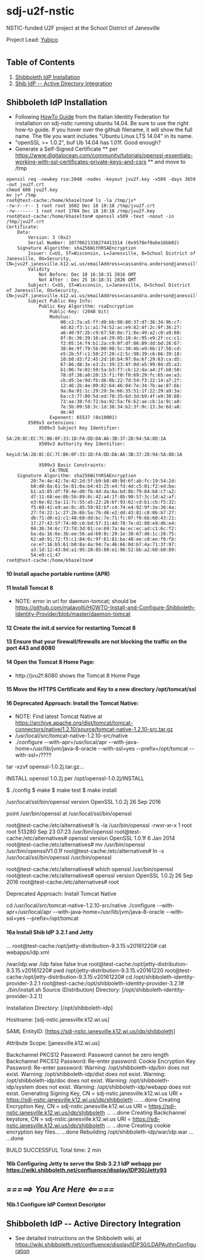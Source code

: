# sdj-u2f-nstic
NSTIC-funded U2F project at the School District of Janesville

Project Lead: [Yubico](http://yubico.com)
#
## Table of Contents

1. [Shibboleth IdP Installation](#shibboleth-idp-installation)
2. [Shib IdP -- Active Directory Integration](#shib-idp-active-directory-integration)

## Shibboleth IdP Installation

* Following [HowTo Guide](https://github.com/malavolti) from the Italian Identity Federation for installation on sdj-nstic running ubuntu 14.04. Be sure to use the right how-to guide. If you hover over the github filename, it will show the full name. The file you want includes "Ubuntu Linux LTS 14.04" in its name.
* "openSSL >= 1.0.2", buf Ub 14.04 has 1.01f. Good enough?
* Generate a Self-Signed Certificate 
** per https://www.digitalocean.com/community/tutorials/openssl-essentials-working-with-ssl-certificates-private-keys-and-csrs
** and move to /tmp
```
openssl req -newkey rsa:2048 -nodes -keyout jvu2f.key -x509 -days 3659 -out jvu2f.crt
chmod 600 jvu2f.key
mv jv* /tmp
root@test-cache:/home/khazelton# ls -la /tmp/jv*
-rw-r--r-- 1 root root 1602 Dec 18 10:18 /tmp/jvu2f.crt
-rw------- 1 root root 1704 Dec 18 10:18 /tmp/jvu2f.key
root@test-cache:/home/khazelton# openssl x509 -text -noout -in /tmp/jvu2f.crt
Certificate:
    Data:
        Version: 3 (0x2)
        Serial Number: 10770621338274413314 (0x9578ef0abe16bb02)
    Signature Algorithm: sha256WithRSAEncryption
        Issuer: C=US, ST=Wisconsin, L=Janesville, O=School District of Janesville, OU=Security, CN=jvu2f.janesville.k12.wi.us/emailAddress=cassandra.anderson@janesville.k12.wi.us
        Validity
            Not Before: Dec 18 16:18:31 2016 GMT
            Not After : Dec 25 16:18:31 2026 GMT
        Subject: C=US, ST=Wisconsin, L=Janesville, O=School District of Janesville, OU=Security, CN=jvu2f.janesville.k12.wi.us/emailAddress=cassandra.anderson@janesville.k12.wi.us
        Subject Public Key Info:
            Public Key Algorithm: rsaEncryption
                Public-Key: (2048 bit)
                Modulus:
                    00:c2:7a:a5:ff:d0:bb:98:80:37:d7:36:34:9b:c7:
                    4d:82:f3:1c:a1:74:52:ac:e9:82:4f:2c:9f:36:27:
                    a6:40:97:2b:c9:67:58:8e:71:8e:49:a2:c0:a9:88:
                    8f:8c:36:39:16:a4:29:05:10:4c:95:e9:2f:cc:c1:
                    f2:05:14:f4:b1:2a:c9:0f:df:06:89:dd:bd:26:67:
                    38:8e:9f:79:5b:00:98:5c:30:4b:e9:6b:17:58:cd:
                    e5:2b:5f:c1:50:27:28:c2:5c:98:39:c6:66:39:18:
                    10:b8:d3:f2:45:2d:10:b4:97:0a:67:29:63:ca:d5:
                    67:86:d8:3e:e3:2c:39:23:4f:0d:e5:99:04:d5:a3:
                    b1:06:7e:02:59:5a:b3:f7:cb:12:da:a4:2f:b8:50:
                    78:df:38:a0:20:15:f1:f0:f0:69:29:fc:65:ee:a3:
                    cb:d5:1e:9d:fb:d6:0b:22:7d:54:f3:22:14:a7:2f:
                    12:46:2b:4e:09:82:64:46:04:7e:34:7b:ae:87:6b:
                    9a:0a:01:1c:29:29:3e:66:35:51:1f:22:29:a9:3a:
                    ba:c3:77:00:5d:ed:78:35:6d:3d:b9:4f:e9:30:88:
                    73:aa:38:fd:72:ba:92:5a:f6:62:ae:cb:1a:9c:a8:
                    7e:5b:09:58:3c:1d:38:34:b2:3f:9c:13:3e:6d:a8:
                    de:4d
                Exponent: 65537 (0x10001)
        X509v3 extensions:
            X509v3 Subject Key Identifier: 
                5A:28:8C:EC:7C:B6:0F:33:1D:FA:DD:DA:A6:3B:37:2D:94:5A:8D:1A
            X509v3 Authority Key Identifier: 
                keyid:5A:28:8C:EC:7C:B6:0F:33:1D:FA:DD:DA:A6:3B:37:2D:94:5A:8D:1A

            X509v3 Basic Constraints: 
                CA:TRUE
    Signature Algorithm: sha256WithRSAEncryption
         20:7e:4e:42:7e:42:2d:5f:b9:b8:40:9d:6f:ab:fc:19:54:2d:
         b0:d0:8a:61:5e:81:0a:b4:43:25:e4:fd:4d:c5:01:f2:ed:ba:
         b1:a3:85:df:f8:4e:d0:fb:4d:da:6a:bd:8b:79:84:b8:c7:a2:
         d7:11:68:ee:0b:5b:89:8c:42:a4:1f:8b:90:57:3c:1d:a2:af:
         e3:6e:02:5a:11:7c:55:a5:22:26:bf:93:62:cd:b1:cb:f5:32:
         f5:60:41:e9:ae:8c:45:59:92:bf:c4:74:e4:92:9f:3e:36:4a:
         27:f4:22:1c:27:2b:6b:5a:7b:d6:e2:dd:43:81:c8:0b:b7:27:
         db:71:d0:e2:c1:48:68:dd:bc:7e:71:fc:0f:f0:6b:60:43:21:
         17:27:43:5f:74:40:c6:bd:57:31:4d:78:7e:d1:80:e9:d6:e4:
         04:36:34:6c:73:7d:3d:01:ce:69:7a:4e:ec:ec:ad:c1:6c:f2:
         ba:da:16:6e:3b:ee:56:ad:69:8c:29:1e:30:67:d6:1c:28:75:
         62:a0:91:72:f5:c1:84:6c:9f:61:81:ba:48:ee:c0:ee:f6:fb:
         ce:e7:16:b5:61:b0:8a:4a:94:7a:46:66:0d:b7:4a:71:3f:97:
         a3:1d:12:43:8d:a1:95:20:85:80:e1:96:52:bb:a2:60:b0:89:
         54:e9:c1:47
root@test-cache:/home/khazelton# 
```
#### 10 Install apache portable runtime (APR)
#### 11 Install Tomcat 8
* NOTE: error in url for daemon-tomcat; should be https://github.com/malavolti/HOWTO-Install-and-Configure-Shibboleth-Identity-Provider/blob/master/daemon-tomcat 

#### 12 Create the init.d service for restarting Tomcat 8
#### 13 Ensure that your firewall/firewalls are not blocking the traffic on the port 443 and 8080
#### 14 Open the Tomcat 8 Home Page:

* http://jvu2f:8080 shows the Tomcat 8 Home Page

#### 15 Move the HTTPS Certificate and Key to a new directory /opt/tomcat/ssl
#### 16 Deprecated Approach: Install the Tomcat Native:
* NOTE: Find latest Tomcat Native at https://archive.apache.org/dist/tomcat/tomcat-connectors/native/1.2.10/source/tomcat-native-1.2.10-src.tar.gz
* /usr/local/src/tomcat-native-1.2.10-src/native
* ./configure --with-apr=/usr/local/apr --with-java-home=/usr/lib/jvm/java-8-oracle --with-ssl=yes --prefix=/opt/tomcat --with-ssl=/????

tar -xzvf openssl-1.0.2j.tar.gz...

INSTALL openssl 1.0.2j per /opt/openssl-1.0.2j/INSTALL

  $ ./config
  $ make
  $ make test
  $ make install
  
  /usr/local/ssl/bin/openssl version
  OpenSSL 1.0.2j  26 Sep 2016
  
point /usr/bin/openssl at /usr/local/ssl/bin/openssl

root@test-cache:/etc/alternatives# ls -la /usr/bin/openssl
-rwxr-xr-x 1 root root 513280 Sep 23 07:23 /usr/bin/openssl
root@test-cache:/etc/alternatives# openssl version
OpenSSL 1.0.1f 6 Jan 2014
root@test-cache:/etc/alternatives# mv /usr/bin/openssl /usr/bin/opensslV1.0.1f
root@test-cache:/etc/alternatives# ln -s /usr/local/ssl/bin/openssl /usr/bin/openssl

root@test-cache:/etc/alternatives# which openssl
/usr/bin/openssl
root@test-cache:/etc/alternatives# openssl version
OpenSSL 1.0.2j  26 Sep 2016
root@test-cache:/etc/alternatives# root




Deprecated Approach: Install Tomcat Native

cd /usr/local/src/tomcat-native-1.2.10-src/native
./configure --with-apr=/usr/local/apr --with-java-home=/usr/lib/jvm/java-8-oracle --with-ssl=yes --prefix=/opt/tomcat
 
#### 16a  Install Shib IdP 3.2.1 and Jetty 

...
root@test-cache:/opt/jetty-distribution-9.3.15.v20161220# cat webapps/idp.xml

<Configure class="org.eclipse.jetty.webapp.WebAppContext">
  <Set name="war"><SystemProperty name="idp.home"/>/war/idp.war</Set>
  <Set name="contextPath">/idp</Set>
  <Set name="extractWAR">false</Set>
  <Set name="copyWebDir">false</Set>
  <Set name="copyWebInf">true</Set>
</Configure>
root@test-cache:/opt/jetty-distribution-9.3.15.v20161220# pwd
/opt/jetty-distribution-9.3.15.v20161220
root@test-cache:/opt/jetty-distribution-9.3.15.v20161220# cd /opt/shibboleth-identity-provider-3.2.1
root@test-cache:/opt/shibboleth-identity-provider-3.2.1# ./bin/install.sh
Source (Distribution) Directory: [/opt/shibboleth-identity-provider-3.2.1]

Installation Directory: [/opt/shibboleth-idp]

Hostname: [sdj-nstic.janesville.k12.wi.us]

SAML EntityID: [https://sdj-nstic.janesville.k12.wi.us/idp/shibboleth]

Attribute Scope: [janesville.k12.wi.us]

Backchannel PKCS12 Password: 
Password cannot be zero length
Backchannel PKCS12 Password: 
Re-enter password: 
Cookie Encryption Key Password: 
Re-enter password: 
Warning: /opt/shibboleth-idp/bin does not exist.
Warning: /opt/shibboleth-idp/dist does not exist.
Warning: /opt/shibboleth-idp/doc does not exist.
Warning: /opt/shibboleth-idp/system does not exist.
Warning: /opt/shibboleth-idp/webapp does not exist.
Generating Signing Key, CN = sdj-nstic.janesville.k12.wi.us URI = https://sdj-nstic.janesville.k12.wi.us/idp/shibboleth ...
...done
Creating Encryption Key, CN = sdj-nstic.janesville.k12.wi.us URI = https://sdj-nstic.janesville.k12.wi.us/idp/shibboleth ...
...done
Creating Backchannel keystore, CN = sdj-nstic.janesville.k12.wi.us URI = https://sdj-nstic.janesville.k12.wi.us/idp/shibboleth ...
...done
Creating cookie encryption key files...
...done
Rebuilding /opt/shibboleth-idp/war/idp.war ...
...done

BUILD SUCCESSFUL
Total time: 2 min

#### 16b Configuring Jetty to serve the Shib 3.2.1 IdP webapp per https://wiki.shibboleth.net/confluence/display/IDP30/Jetty93 

## ***=====> You Are Here <=====***

#### 16b.1 Configure IdP Context Descriptor



## Shibboleth IdP -- Active Directory Integration
* See detailed instructions on the Shibboleth wiki, at https://wiki.shibboleth.net/confluence/display/IDP30/LDAPAuthnConfiguration 
